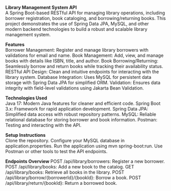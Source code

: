 **Library Management System API** <br>
A Spring Boot-based RESTful API for managing library operations, including borrower registration, book cataloging, and borrowing/returning books. This project demonstrates the use of Spring Data JPA, MySQL, and other modern backend technologies to build a robust and scalable library management system.

**Features** <br>
Borrower Management: Register and manage library borrowers with validations for email and name.
Book Management: Add, view, and manage books with details like ISBN, title, and author.
Book Borrowing/Returning: Seamlessly borrow and return books while tracking their availability status.
RESTful API Design: Clean and intuitive endpoints for interacting with the library system.
Database Integration: Uses MySQL for persistent data storage with Spring Data JPA for simplified ORM.
Validation: Ensures data integrity with field-level validations using Jakarta Bean Validation.

**Technologies Used** <br>
Java 17: Modern Java features for cleaner and efficient code.
Spring Boot 3.x: Framework for rapid application development.
Spring Data JPA: Simplified data access with robust repository patterns.
MySQL: Reliable relational database for storing borrower and book information.
Postman: Testing and interacting with the API.

**Setup Instructions** <br>
Clone the repository.
Configure your MySQL database in application.properties.
Run the application using mvn spring-boot:run.
Use Postman or other tools to test the API endpoints.

**Endpoints Overview**
POST /api/library/borrowers: Register a new borrower.
POST /api/library/books: Add a new book to the catalog.
GET /api/library/books: Retrieve all books in the library.
POST /api/library/borrow/{borrowerId}/{bookId}: Borrow a book.
POST /api/library/return/{bookId}: Return a borrowed book.
